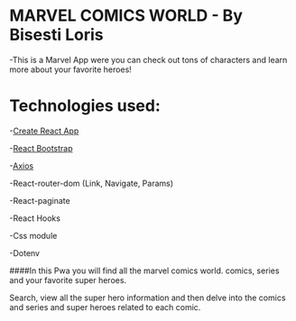 # MARVEL COMICS WORLD - By Bisesti Loris

-This is a Marvel App were you can check out tons of characters and learn more about your favorite heroes!


# Technologies used:

-[Create React App](https://create-react-app.dev/)

-[React Bootstrap](https://react-bootstrap.github.io/)

-[Axios](https://axios-http.com/)

-React-router-dom (Link, Navigate, Params) 

-React-paginate

-React Hooks

-Css module

-Dotenv

####In this Pwa you will find all the marvel comics world. comics, series and your favorite super heroes.

Search, view all the super hero information and then delve into the comics and series and super heroes related to each comic. 






